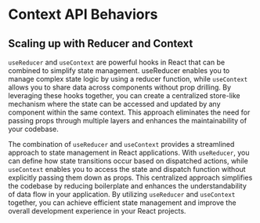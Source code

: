 # Context API Behaviors

## Scaling up with Reducer and Context

`useReducer` and `useContext` are powerful hooks in React that can be combined to simplify state management. useReducer enables you to manage complex state logic by using a reducer function, while `useContext` allows you to share data across components without prop drilling. By leveraging these hooks together, you can create a centralized store-like mechanism where the state can be accessed and updated by any component within the same context. This approach eliminates the need for passing props through multiple layers and enhances the maintainability of your codebase.

The combination of `useReducer` and `useContext` provides a streamlined approach to state management in React applications. With `useReducer`, you can define how state transitions occur based on dispatched actions, while `useContext` enables you to access the state and dispatch function without explicitly passing them down as props. This centralized approach simplifies the codebase by reducing boilerplate and enhances the understandability of data flow in your application. By utilizing `useReducer` and `useContext` together, you can achieve efficient state management and improve the overall development experience in your React projects.
